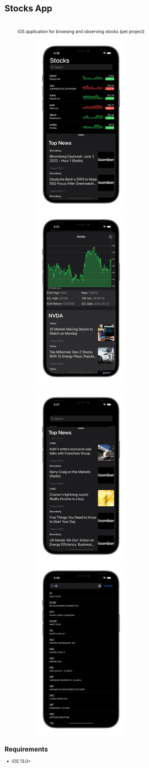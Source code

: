 # Stocks App
<br />
<p align="center">
  <p align="center">
      iOS application for browsing and observing stocks (pet project)
     
  </p>
</p>

<p align="center">
<img src= "Screenshots/Stocks.png" width="300" >
<img src= "Screenshots/Detail.png" width="300" >
</p>
<p align="center">
<img src= "Screenshots/News.png" width="300" >
<img src= "Screenshots/Search.png" width="300" >
</p>

## Requirements

- iOS 13.0+
